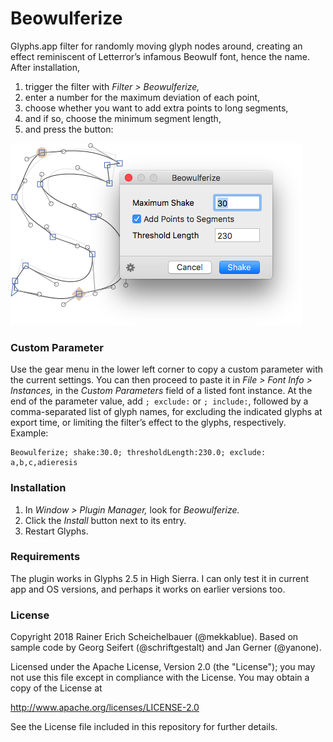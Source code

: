 # Beowulferize
Glyphs.app filter for randomly moving glyph nodes around, creating an effect reminiscent of Letterror’s infamous Beowulf font, hence the name. After installation, 

1. trigger the filter with *Filter > Beowulferize,* 
2. enter a number for the maximum deviation of each point, 
3. choose whether you want to add extra points to long segments,
4. and if so, choose the minimum segment length,
5. and press the button:

![Beowulferize](Beowulferize.png)




### Custom Parameter

Use the gear menu in the lower left corner to copy a custom parameter with the current settings. You can then proceed to paste it in *File > Font Info > Instances,* in the *Custom Parameters* field of a listed font instance. At the end of the parameter value, add `; exclude:` or `; include:`, followed by a comma-separated list of glyph names, for excluding the indicated glyphs at export time, or limiting the filter’s effect to the glyphs, respectively. Example:

```
Beowulferize; shake:30.0; thresholdLength:230.0; exclude: a,b,c,adieresis
```

### Installation

1. In *Window > Plugin Manager,* look for *Beowulferize.*
2. Click the *Install* button next to its entry.
3. Restart Glyphs.

### Requirements

The plugin works in Glyphs 2.5 in High Sierra. I can only test it in current app and OS versions, and perhaps it works on earlier versions too.

### License

Copyright 2018 Rainer Erich Scheichelbauer (@mekkablue).
Based on sample code by Georg Seifert (@schriftgestalt) and Jan Gerner (@yanone).

Licensed under the Apache License, Version 2.0 (the "License");
you may not use this file except in compliance with the License.
You may obtain a copy of the License at

http://www.apache.org/licenses/LICENSE-2.0

See the License file included in this repository for further details.
